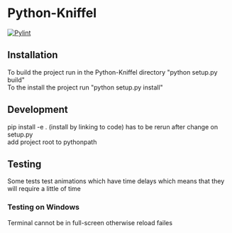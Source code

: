 # Python-Kniffel
[![Pylint](https://github.com/Tobias-Jung-DHBW/Python-Kniffel/actions/workflows/pylint.yml/badge.svg)](https://github.com/Tobias-Jung-DHBW/Python-Kniffel/actions/workflows/pylint.yml)

## Installation
To build the project run in the Python-Kniffel directory "python setup.py build" \
To the install the project run "python setup.py install"

## Development
pip install -e . (install by linking to code) has to be rerun after change on setup.py \
add project root to pythonpath

## Testing
Some tests test animations which have time delays which means that they will require a little of time
### Testing on Windows 
Terminal cannot be in full-screen otherwise reload failes
